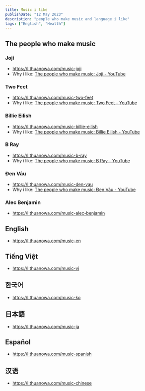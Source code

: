 ```yaml
---
title: Music i like
publishDate: "12 May 2023"
description: "people who make music and language i like"
tags: ["English", "Health"]
---
```


## The people who make music

### Joji

- https://l.thuanowa.com/music-joji
- Why i like:  [The people who make music: Joji - YouTube](https://youtu.be/AzlP_8Nwywg)

### Two Feet

- https://l.thuanowa.com/music-two-feet
- Why i like: [The people who make music: Two Feet - YouTube](https://youtu.be/CYGblLL0huI)

### Billie Eilish

- https://l.thuanowa.com/music-billie-eilish
- Why i like: [The people who make music: Billie Eilish - YouTube](https://youtu.be/4g1AubS6O2c)

### B Ray

- https://l.thuanowa.com/music-b-ray
- Why i like:  [The people who make music: B Ray - YouTube](https://youtu.be/GDsZvdZ-7oA)

### Đen Vâu

- https://l.thuanowa.com/music-den-vau
- Why i like: [The people who make music: Đen Vâu - YouTube](https://youtu.be/IbC8kOidE90)

### Alec Benjamin

- https://l.thuanowa.com/music-alec-benjamin

## English

- https://l.thuanowa.com/music-en

## Tiếng Việt

- https://l.thuanowa.com/music-vi

## 한국어

- https://l.thuanowa.com/music-ko

## 日本語

- https://l.thuanowa.com/music-ja

## Español

- https://l.thuanowa.com/music-spanish

## 汉语

- https://l.thuanowa.com/music-chinese
